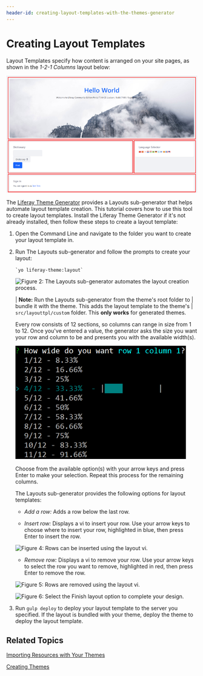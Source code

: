 ```yaml
---
header-id: creating-layout-templates-with-the-themes-generator
---
```


# Creating Layout Templates

Layout Templates specify how content is arranged on your site pages, as shown in 
the *1-2-1 Columns* layout below:

![Figure 1: The *1-2-1 Columns* page layout creates a nice flow for your content.](../../../images/layout-template-1-2-1-columns.png)

The 
[Liferay Theme Generator](/docs/7-1/tutorials/-/knowledge_base/t/creating-themes) 
provides a Layouts sub-generator that helps automate layout template creation. 
This tutorial covers how to use this tool to create layout templates. Install 
the Liferay Theme Generator if it's not already installed, then follow these 
steps to create a layout template:

1.  Open the Command Line and navigate to the folder you want to create your
    layout template in.

2.  Run The Layouts sub-generator and follow the prompts to create your layout: 
    
        `yo liferay-theme:layout`

    ![Figure 2: The Layouts sub-generator automates the layout creation process.](../../../images/layout-prompt.png)
    
    | **Note:** Run the Layouts sub-generator from the theme's root folder to
    | bundle it with the theme. This adds the layout template to the theme's
    | `src/layouttpl/custom` folder. This **only works** for generated themes.
    
    Every row consists of 12 sections, so columns can range in size from 1 to 12. 
    Once you've entered a value, the generator asks the size you want your row 
    and column to be and presents you with the available width(s).
    
    ![Figure 3: You must specify the width for each column in the row.](../../../images/layout-column-widths.png)
    
    Choose from the available option(s) with your arrow keys and press Enter to 
    make your selection. Repeat this process for the remaining columns.
    
    The Layouts sub-generator provides the following options for layout 
    templates:
    
    - *Add a row:* Adds a row below the last row.
    
    - *Insert row:* Displays a vi to insert your row. Use your arrow keys to 
    choose where to insert your row, highlighted in blue, then press Enter to 
    insert the row.

    ![Figure 4: Rows can be inserted using the layout vi.](../../../images/insert-row.png)

    - *Remove row:* Displays a vi to remove your row. Use your arrow keys to 
    select the row you want to remove, highlighted in red, then press Enter to 
    remove the row.

    ![Figure 5: Rows are removed using the layout vi.](../../../images/remove-row.png)

    ![Figure 6: Select the *Finish layout* option to complete your design.](../../../images/finish-layout.png)

3.  Run `gulp deploy` to deploy your layout template to the server you 
    specified. If the layout is bundled with your theme, deploy the theme to 
    deploy the layout template.

## Related Topics

[Importing Resources with Your Themes](/docs/7-1/tutorials/-/knowledge_base/t/importing-resources-with-a-theme)

[Creating Themes](/docs/7-1/tutorials/-/knowledge_base/t/creating-themes)
